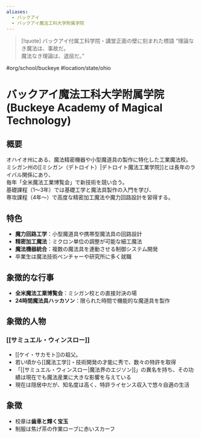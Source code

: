 ```yaml
---
aliases:
  - バックアイ
  - バックアイ魔法工科大学附属学院
---
```

>[!quote] バックアイ付属工科学院・講堂正面の壁に刻まれた標語
“理論なき魔法は、事故だ。  
>魔法なき理論は、退屈だ。”  


#org/school/buckeye #location/state/ohio  
# バックアイ魔法工科大学附属学院 (Buckeye Academy of Magical Technology)

## 概要
オハイオ州にある、魔法精密機器や小型魔道具の製作に特化した工業魔法校。  
ミシガン州の[[ミシガン（デトロイト）|デトロイト魔法工業学院]]とは長年のライバル関係にあり、  
毎年「全米魔法工業博覧会」で新技術を競い合う。  
基礎課程（1〜3年）では基礎工学と魔法具製作の入門を学び、  
専攻課程（4年〜）で高度な精密加工魔法や魔力回路設計を習得する。

## 特色
- **魔力回路工学**：小型魔道具や携帯型魔法具の回路設計  
- **精密加工魔法**：ミクロン単位の調整が可能な細工魔法  
- **魔法機器統合**：複数の魔法具を連動させる制御システム開発  
- 卒業生は魔法技術ベンチャーや研究所に多く就職

## 象徴的な行事
- **全米魔法工業博覧会**：ミシガン校との直接対決の場  
- **24時間魔法具ハッカソン**：限られた時間で機能的な魔道具を製作

## 象徴的人物
### [[サミュエル・ウィンスロー]]
 - [[ケイ・サカモト]]の祖父。
 - 若い頃から[[魔法工学]]・技術開発の才能に秀で、数々の特許を取得
- 「[[サミュエル・ウィンスロー|魔法界のエジソン]]」の異名を持ち、その功績は現在でも魔法産業に大きな影響を与えている
- 現在は隠居中だが、知名度は高く、特許ライセンス収入で悠々自適の生活

## 象徴
- 校章は**歯車と輝く宝玉**
- 制服は焦げ茶の作業ローブに赤いスカーフ
